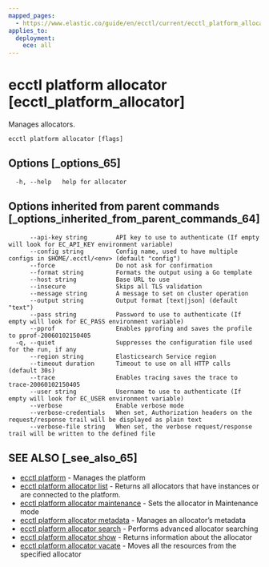 ```yaml
---
mapped_pages:
  - https://www.elastic.co/guide/en/ecctl/current/ecctl_platform_allocator.html
applies_to:
  deployment:
    ece: all
---
```


# ecctl platform allocator [ecctl_platform_allocator]

Manages allocators.

```
ecctl platform allocator [flags]
```


## Options [_options_65]

```
  -h, --help   help for allocator
```


## Options inherited from parent commands [_options_inherited_from_parent_commands_64]

```
      --api-key string        API key to use to authenticate (If empty will look for EC_API_KEY environment variable)
      --config string         Config name, used to have multiple configs in $HOME/.ecctl/<env> (default "config")
      --force                 Do not ask for confirmation
      --format string         Formats the output using a Go template
      --host string           Base URL to use
      --insecure              Skips all TLS validation
      --message string        A message to set on cluster operation
      --output string         Output format [text|json] (default "text")
      --pass string           Password to use to authenticate (If empty will look for EC_PASS environment variable)
      --pprof                 Enables pprofing and saves the profile to pprof-20060102150405
  -q, --quiet                 Suppresses the configuration file used for the run, if any
      --region string         Elasticsearch Service region
      --timeout duration      Timeout to use on all HTTP calls (default 30s)
      --trace                 Enables tracing saves the trace to trace-20060102150405
      --user string           Username to use to authenticate (If empty will look for EC_USER environment variable)
      --verbose               Enable verbose mode
      --verbose-credentials   When set, Authorization headers on the request/response trail will be displayed as plain text
      --verbose-file string   When set, the verbose request/response trail will be written to the defined file
```


## SEE ALSO [_see_also_65]

* [ecctl platform](/reference/ecctl_platform.md) - Manages the platform
* [ecctl platform allocator list](/reference/ecctl_platform_allocator_list.md) - Returns all allocators that have instances or are connected to the platform.
* [ecctl platform allocator maintenance](/reference/ecctl_platform_allocator_maintenance.md) - Sets the allocator in Maintenance mode
* [ecctl platform allocator metadata](/reference/ecctl_platform_allocator_metadata.md) - Manages an allocator’s metadata
* [ecctl platform allocator search](/reference/ecctl_platform_allocator_search.md) - Performs advanced allocator searching
* [ecctl platform allocator show](/reference/ecctl_platform_allocator_show.md) - Returns information about the allocator
* [ecctl platform allocator vacate](/reference/ecctl_platform_allocator_vacate.md) - Moves all the resources from the specified allocator

